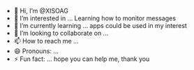 - 👋 Hi, I’m @XISOAG
- 👀 I’m interested in ... Learning how to monitor messages
- 🌱 I’m currently learning ... apps could be used in my interest
- 💞️ I’m looking to collaborate on ...
- 📫 How to reach me ...
- 😄 Pronouns: ...
- ⚡ Fun fact: ...
hope you can help me, thank you

<!---
XISOAG/XISOAG is a ✨ special ✨ repository because its `README.md` (this file) appears on your GitHub profile.
You can click the Preview link to take a look at your changes.
--->
